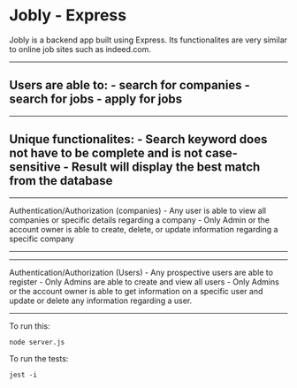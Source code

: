 # Jobly - Express

Jobly is a backend app built using Express. Its functionalites are very similar to online job sites such as indeed.com. 

---
Users are able to:
    - search for companies
    - search for jobs
    - apply for jobs
---

---
Unique functionalites:
    - Search keyword does not have to be complete and is not case-sensitive
    - Result will display the best match from the database
---

---
 Authentication/Authorization (companies)
    - Any user is able to view all companies or specific details regarding a company
    - Only Admin or the account owner is able to create, delete, or update information regarding a specific company
___

___
 Authentication/Authorization (Users)
    - Any prospective users are able to register
    - Only Admins are able to create and view all users
    - Only Admins or the account owner is able to get information on a specific user and update or delete any information regarding a user. 
___
 
To run this:

    node server.js
    
To run the tests:

    jest -i
